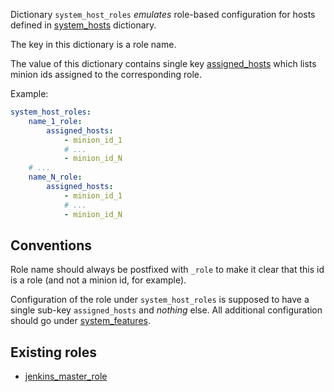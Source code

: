 
Dictionary `system_host_roles` _emulates_ role-based configuration for hosts
defined in [system_hosts](docs/projects/common/pillars/system_hosts/readme.md) dictionary.

The key in this dictionary is a role name.

The value of this dictionary contains single key [assigned_hosts](docs/projects/common/pillars/system_hosts/assigned_hosts/readme.md)
which lists minion ids assigned to the corresponding role.

Example:
```yaml
system_host_roles:
    name_1_role:
        assigned_hosts:
            - minion_id_1
            # ...
            - minion_id_N
    # ...
    name_N_role:
        assigned_hosts:
            - minion_id_1
            # ...
            - minion_id_N
```

## Conventions ##

Role name should always be postfixed with `_role` to make it clear that this id is a role (and not a minion id, for example).

Configuration of the role under `system_host_roles` is supposed to have a single sub-key `assigned_hosts` and _nothing_ else.
All additional configuration should go under [system_features](docs/projects/common/pillars/system_features/readme.md).

## Existing roles ##

* [jenkins_master_role](docs/projects/common/pillars/system_host_roles/jenkins_master_role/readme.md)

